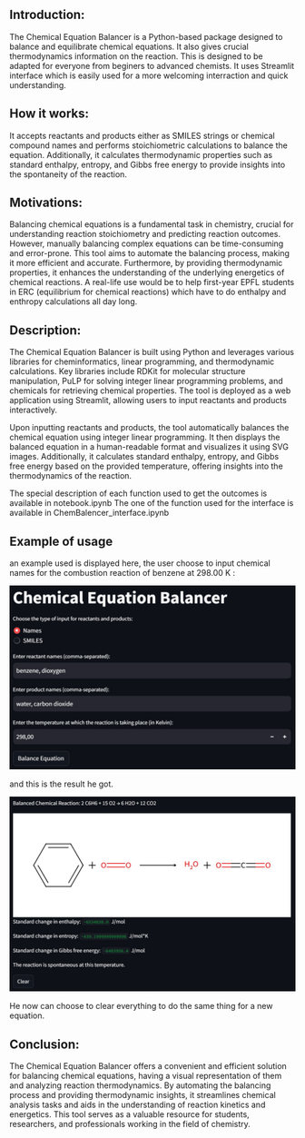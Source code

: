 ## Introduction:
The Chemical Equation Balancer is a Python-based package designed to balance and equilibrate chemical equations. It also gives crucial thermodynamics information on the reaction. This is designed to be adapted for everyone from beginers to advanced chemists. It uses Streamlit interface which is easily used for a more welcoming interraction and quick understanding. 

## How it works: 
It accepts reactants and products either as SMILES strings or chemical compound names and performs stoichiometric calculations to balance the equation. 
Additionally, it calculates thermodynamic properties such as standard enthalpy, entropy, and Gibbs free energy to provide insights into the spontaneity of the reaction.

## Motivations:
Balancing chemical equations is a fundamental task in chemistry, crucial for understanding reaction stoichiometry and predicting reaction outcomes. However, manually balancing complex equations can be time-consuming and error-prone. This tool aims to automate the balancing process, making it more efficient and accurate. Furthermore, by providing thermodynamic properties, it enhances the understanding of the underlying energetics of chemical reactions.
A real-life use would be to help first-year EPFL students in ERC (equilibrium for chemical reactions) which have to do enthalpy and enthropy calculations all day long. 

## Description:
The Chemical Equation Balancer is built using Python and leverages various libraries for cheminformatics, linear programming, and thermodynamic calculations. Key libraries include RDKit for molecular structure manipulation, PuLP for solving integer linear programming problems, and chemicals for retrieving chemical properties. The tool is deployed as a web application using Streamlit, allowing users to input reactants and products interactively.

Upon inputting reactants and products, the tool automatically balances the chemical equation using integer linear programming. It then displays the balanced equation in a human-readable format and visualizes it using SVG images. Additionally, it calculates standard enthalpy, entropy, and Gibbs free energy based on the provided temperature, offering insights into the thermodynamics of the reaction.

The special description of each function used to get the outcomes is available in notebook.ipynb
The one of the function used for the interface is available in ChemBalencer_interface.ipynb

## Example of usage 

an example used is displayed here, the user choose to input chemical names for the combustion reaction of benzene at 298.00 K :

![input](assets/input.jpg)

and this is the result he got.

![output](assets/output.jpg)
 
He now can choose to clear everything to do the same thing for a new equation. 

## Conclusion:

The Chemical Equation Balancer offers a convenient and efficient solution for balancing chemical equations, having a visual representation of them and analyzing reaction thermodynamics. By automating the balancing process and providing thermodynamic insights, it streamlines chemical analysis tasks and aids in the understanding of reaction kinetics and energetics. This tool serves as a valuable resource for students, researchers, and professionals working in the field of chemistry. 
